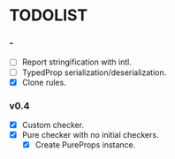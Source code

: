 # TODOLIST

### -

- [ ] Report stringification with intl.
- [ ] TypedProp serialization/deserialization.
- [x] Clone rules.

### v0.4

- [x] Custom checker.
- [x] Pure checker with no initial checkers.
    - [x] Create PureProps instance.

